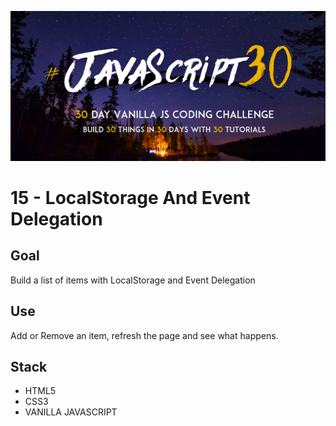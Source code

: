 ![JS30](../javascript30.png)

# 15 - LocalStorage And Event Delegation

## Goal

Build a list of items with LocalStorage and Event Delegation

## Use

Add or Remove an item, refresh the page and see what happens.

## Stack

- HTML5
- CSS3
- VANILLA JAVASCRIPT
